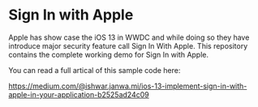 # Sign In with Apple

Apple has show case the iOS 13 in WWDC and while doing so they have introduce major security feature call Sign In With Apple.
This repository contains the complete working demo for Sign In with Apple.

You can read a full artical of this sample code here:

https://medium.com/@ishwar.janwa.mi/ios-13-implement-sign-in-with-apple-in-your-application-b2525ad24c09
